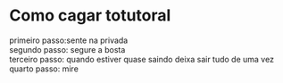 <h1>Como cagar totutoral</h1>
primeiro passo:sente na privada<br>
segundo passo: segure a bosta<br>
terceiro passo: quando estiver quase saindo deixa sair tudo de uma vez<br>
quarto passo: mire<br>
